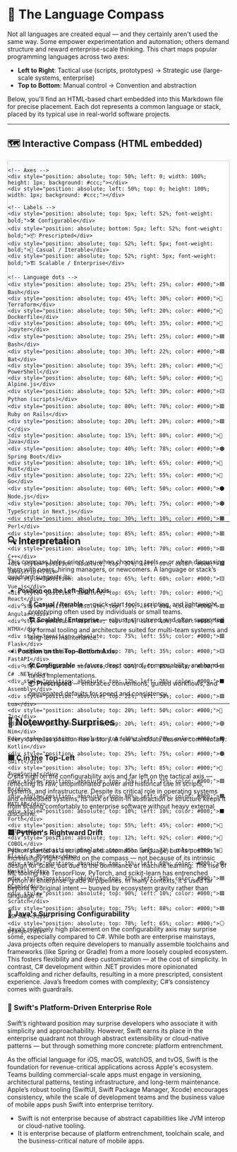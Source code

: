 # 🧭 The Language Compass

Not all languages are created equal — and they certainly aren't used the same way. Some empower experimentation and automation; others demand structure and reward enterprise-scale thinking. This chart maps popular programming languages across two axes:

- **Left to Right**: Tactical use (scripts, prototypes) → Strategic use (large-scale systems, enterprise)
- **Top to Bottom**: Manual control → Convention and abstraction

Below, you'll find an HTML-based chart embedded into this Markdown file for precise placement. Each dot represents a common language or stack, placed by its typical use in real-world software projects.

---

## 🗺️ Interactive Compass (HTML embedded)

<div style="position: relative; height: 800px; border: 1px solid #ccc; margin-bottom: 1em; background: linear-gradient(to right, #f8f9fa, #fff), linear-gradient(to top, #f8f9fa, #fff);">

    <!-- Axes -->
    <div style="position: absolute; top: 50%; left: 0; width: 100%; height: 1px; background: #ccc;"></div>
    <div style="position: absolute; left: 50%; top: 0; height: 100%; width: 1px; background: #ccc;"></div>

    <!-- Labels -->
    <div style="position: absolute; top: 5px; left: 52%; font-weight: bold;">🛠️ Configurable</div>
    <div style="position: absolute; bottom: 5px; left: 52%; font-weight: bold;">📦 Prescripted</div>
    <div style="position: absolute; top: 52%; left: 5px; font-weight: bold;">🧪 Casual / Iterable</div>
    <div style="position: absolute; top: 52%; right: 5px; font-weight: bold;">🏗️ Scalable / Enterprise</div>

    <!-- Language dots -->
    <div style="position: absolute; top: 25%; left: 25%; color: #000;">🟦 Bash</div>
    <div style="position: absolute; top: 45%; left: 30%; color: #000;">🧱 Terraform</div>
    <div style="position: absolute; top: 50%; left: 20%; color: #000;">🐳 Dockerfile</div>
    <div style="position: absolute; top: 60%; left: 35%; color: #000;">📓 Jupyter</div>
    <div style="position: absolute; top: 25%; left: 25%; color: #000;">🟦 Bash</div>
    <div style="position: absolute; top: 30%; left: 22%; color: #000;">🟪 Bat</div>
    <div style="position: absolute; top: 35%; left: 28%; color: #000;">🔵 PowerShell</div>
    <div style="position: absolute; top: 68%; left: 50%; color: #000;">🌿 Alpine.js</div>
    <div style="position: absolute; top: 52%; left: 30%; color: #000;">🟨 Python (scripts)</div>
    <div style="position: absolute; top: 80%; left: 70%; color: #000;">🟥 Ruby on Rails</div>
    <div style="position: absolute; top: 20%; left: 20%; color: #000;">🟩 C</div>
    <div style="position: absolute; top: 15%; left: 80%; color: #000;">🔶 Java</div>
    <div style="position: absolute; top: 40%; left: 78%; color: #000;">🟠 Spring Boot</div>
    <div style="position: absolute; top: 18%; left: 65%; color: #000;">🔘 Rust</div>
    <div style="position: absolute; top: 22%; left: 55%; color: #000;">🔷 Go</div>
    <div style="position: absolute; top: 60%; left: 50%; color: #000;">⚫ Node.js</div>
    <div style="position: absolute; top: 70%; left: 75%; color: #000;">🟤 TypeScript in Next.js</div>
    <div style="position: absolute; top: 30%; left: 10%; color: #000;">🟫 Perl</div>
    <div style="position: absolute; top: 85%; left: 85%; color: #000;">🟥 PHP + Laravel</div>
    <div style="position: absolute; top: 10%; left: 70%; color: #000;">🟥 C++</div>
    <div style="position: absolute; top: 37%; left: 60%; color: #000;">🟪 JavaScript</div>
    <div style="position: absolute; top: 65%; left: 60%; color: #000;">🟨 Vue.js</div>
    <div style="position: absolute; top: 65%; left: 70%; color: #000;">🔷 React</div>
    <div style="position: absolute; top: 75%; left: 80%; color: #000;">🟥 Angular</div>
    <div style="position: absolute; top: 70%; left: 40%; color: #000;">🟫 HTMX</div>
    <div style="position: absolute; top: 75%; left: 55%; color: #000;">🟩 Flask</div>
    <div style="position: absolute; top: 78%; left: 35%; color: #000;">🟨 FastAPI</div>
    <div style="position: absolute; top: 55%; left: 85%; color: #000;">🟦 C# .NET</div>
    <div style="position: absolute; top: 12%; left: 25%; color: #000;">⬛ Assembly</div>
    <div style="position: absolute; top: 22%; left: 30%; color: #000;">🟩 Lua</div>
    <div style="position: absolute; top: 20%; left: 50%; color: #000;">🔵 Zig</div>
    <div style="position: absolute; top: 20%; left: 45%; color: #000;">🟣 Nim</div>
    <div style="position: absolute; top: 30%; left: 70%; color: #000;">🟧 Kotlin</div>
    <div style="position: absolute; top: 25%; left: 75%; color: #000;">🟤 Swift</div>
    <div style="position: absolute; top: 37%; left: 85%; color: #000;">🔷 TypeScript</div>
    <div style="position: absolute; top: 75%; left: 25%; color: #000;">🟩 R</div>
    <div style="position: absolute; top: 80%; left: 40%; color: #000;">🟧 MATLAB</div>
    <div style="position: absolute; top: 10%; left: 10%; color: #000;">⬛ Forth</div>
    <div style="position: absolute; top: 55%; left: 45%; color: #000;">🧪 Julia</div>
    <div style="position: absolute; top: 12%; left: 92%; color: #000;">📘 COBOL</div>
    <div style="position: absolute; top: 45%; left: 72%; color: #000;">🔴 Elixir + Phoenix</div>
    <div style="position: absolute; top: 15%; left: 60%; color: #000;">🟣 Haskell</div>
    <div style="position: absolute; top: 25%; left: 50%; color: #000;">🟦 OCaml</div>
    <div style="position: absolute; top: 90%; left: 10%; color: #000;">🟪 Scratch</div>
    <div style="position: absolute; top: 75%; left: 88%; color: #000;">🟦 ASP.NET</div>
    <div style="position: absolute; top: 78%; left: 65%; color: #000;">⚪ Django</div>

</div>

---

## 🔍 Interpretation

This compass helps orient you when choosing tools — or when discussing them with peers, hiring managers, or newcomers. A language or stack’s quadrant suggests its:

- **Position on the Left–Right Axis**:  
  - **🧪 Casual / Iterable** — quick-start tools, scripting, and lightweight prototyping often used by individuals or small teams.  
  - **🏗️ Scalable / Enterprise** — robust, structured, and often supported by formal tooling and architecture suited for multi-team systems and long-term maintenance.

- **Position on the Top–Bottom Axis**:  
  - **🛠️ Configurable** — favors direct control, composability, and hand-tuned implementations.  
  - **📦 Prescripted** — embraces conventions, guided workflows, and opinionated defaults for speed and consistency.


---

## 🎯 Noteworthy Surprises

Every compass position has a story. A few standouts deserve commentary:

### 🟩 C in the Top-Left
C sits high on the configurability axis and far left on the tactical axis — reflecting its raw, unopinionated power and historical use in scripts, systems, and infrastructure. Despite its critical role in operating systems and embedded systems, its lack of built-in abstraction or structure keeps it from scaling comfortably to enterprise software without heavy external discipline.

### 🟨 Python's Rightward Drift
Python started as a scripting and automation language, but its position is increasingly right-shifted on the compass — not because of its intrinsic design for scale, but due to the dominance of machine learning. The rise of ML tooling like TensorFlow, PyTorch, and scikit-learn has entrenched Python in enterprise-grade AI pipelines. In many contexts, it's used far beyond its original intent — buoyed by ecosystem gravity rather than language fit.

### 🔶 Java's Surprising Configurability
Java’s relatively high placement on the configurability axis may surprise some, especially compared to C#. While both are enterprise mainstays, Java projects often require developers to manually assemble toolchains and frameworks (like Spring or Gradle) from a more loosely coupled ecosystem. This fosters flexibility and deep customization — at the cost of simplicity. In contrast, C# development within .NET provides more opinionated scaffolding and richer defaults, resulting in a more prescripted, consistent experience. Java’s freedom comes with complexity; C#’s consistency comes with guardrails.

### 🍏 Swift's Platform-Driven Enterprise Role
Swift’s rightward position may surprise developers who associate it with simplicity and approachability. However, Swift earns its place in the enterprise quadrant not through abstract extensibility or cloud-native patterns — but through something more concrete: platform entrenchment.

As the official language for iOS, macOS, watchOS, and tvOS, Swift is the foundation for revenue-critical applications across Apple's ecosystem. Teams building commercial-scale apps must engage in versioning, architectural patterns, testing infrastructure, and long-term maintenance. Apple’s robust tooling (SwiftUI, Swift Package Manager, Xcode) encourages consistency, while the scale of development teams and the business value of mobile apps push Swift into enterprise territory.

- Swift is not enterprise because of abstract capabilities like JVM interop or cloud-native tooling.
- It is enterprise because of platform entrenchment, toolchain scale, and the business-critical nature of mobile apps.

